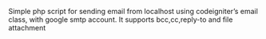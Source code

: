 Simple php script for sending email from localhost using codeigniter’s email class, with google smtp account. It supports bcc,cc,reply-to and file attachment